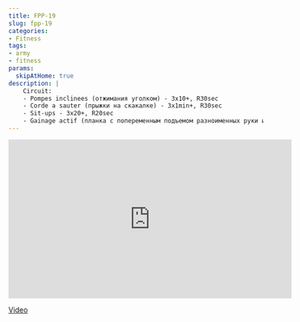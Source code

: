 ```yaml
---
title: FPP-19
slug: fpp-19
categories:
- Fitness
tags:
- army
- fitness
params:
  skipAtHome: true
description: |
    Circuit:
    - Pompes inclinees (отжимания уголком) - 3x10+, R30sec
    - Corde a sauter (прыжки на скакалке) - 3x1min+, R30sec
    - Sit-ups - 3x20+, R20sec
    - Gainage actif (планка с попеременным подъемом разноименных руки и ноги) - 2x1min+, R10sec
---
```

<iframe width="560" height="315" src="https://www.youtube.com/embed/ysYCD1Q8Ep0?si=peENfpg4ZpaKY4Jl" title="YouTube video player" frameborder="0" allow="accelerometer; autoplay; clipboard-write; encrypted-media; gyroscope; picture-in-picture; web-share" allowfullscreen></iframe>

[Video](https://youtu.be/ysYCD1Q8Ep0?si=peENfpg4ZpaKY4Jl)
